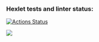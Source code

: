 ### Hexlet tests and linter status:
[![Actions Status](https://github.com/vladch1/fullstack-javascript-project-44/workflows/hexlet-check/badge.svg)](https://github.com/vladch1/fullstack-javascript-project-44/actions)

<a href="https://codeclimate.com/github/vladch1/fullstack-javascript-project-44/maintainability"><img src="https://api.codeclimate.com/v1/badges/bed74f5228a004621c6f/maintainability" /></a>
